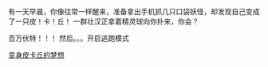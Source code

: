 有一天早晨，你像往常一样醒来，准备拿出手机抓几只口袋妖怪，却发现自己变成了一只皮！卡！丘！
一群壮汉正拿着精灵球向你扑来，你会？

百万伏特！！！
然后。。。开启逃跑模式

[变身皮卡丘的梦想](stuff/dream.md)
